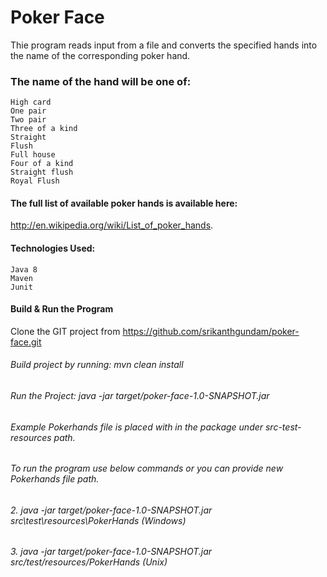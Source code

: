 # Poker Face
Thie program reads input from a file and converts the specified hands into the name of the corresponding poker hand.

### The name of the hand will be one of:
    High card
    One pair
    Two pair
    Three of a kind
    Straight
    Flush
    Full house
    Four of a kind
    Straight flush
    Royal Flush

#### The full list of available poker hands is available here:
 http://en.wikipedia.org/wiki/List_of_poker_hands.

#### Technologies Used:
    Java 8
    Maven
    Junit

#### Build & Run the Program
  Clone the GIT project from https://github.com/srikanthgundam/poker-face.git

######  Build project by running: mvn clean install
######  Run the Project: java -jar target/poker-face-1.0-SNAPSHOT.jar <FilePath>
 
######  Example Pokerhands file is placed with in the package under src-test-resources path.
######  To run the program use below commands or you can provide new Pokerhands file path.
######  2. java -jar target/poker-face-1.0-SNAPSHOT.jar src\test\resources\PokerHands (Windows)
######  3. java -jar target/poker-face-1.0-SNAPSHOT.jar src/test/resources/PokerHands (Unix)

